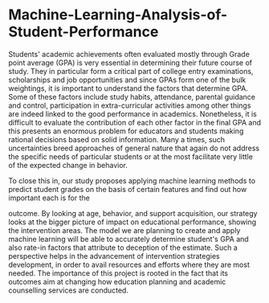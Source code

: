 # Machine-Learning-Analysis-of-Student-Performance
Students' academic achievements often evaluated mostly through Grade point average (GPA) is very essential in determining their future course of study. They in particular form a critical part of college entry examinations, scholarships and job opportunities and since GPAs form one of the bulk weightings, it is important to understand the factors that determine GPA. Some of these factors include study habits, attendance, parental guidance and control, participation in extra-curricular activities among other things are indeed linked to the good performance in academics. Nonetheless, it is difficult to evaluate the contribution of each other factor in the final GPA and this presents an enormous problem for educators and students making rational decisions based on solid information. Many a times, such uncertainties breed approaches of general nature that again do not address the specific needs of particular students or at the most facilitate very little of the expected change in behavior.

To close this in, our study proposes applying machine learning methods to predict student grades on the basis of certain features and find out how important each is for the 

outcome. By looking at age, behavior, and support acquisition, our strategy looks at the bigger picture of impact on educational performance, showing the intervention areas. The model we are planning to create and apply machine learning will be able to accurately determine student's GPA and also rate-in factors that attribute to deception of the estimate. Such a perspective helps in the advancement of intervention strategies development, in order to avail resources and efforts where they are most needed.
The importance of this project is rooted in the fact that its outcomes aim at changing how education planning and academic counselling services are conducted. 
